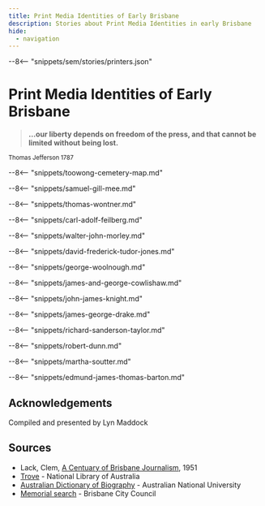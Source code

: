 ```yaml
---
title: Print Media Identities of Early Brisbane
description: Stories about Print Media Identities in early Brisbane
hide:
  - navigation
---
```


--8<-- "snippets/sem/stories/printers.json"

# Print Media Identities of Early Brisbane  

>**…our liberty depends on freedom of the press, and that cannot be limited without being lost.** 

<small>Thomas Jefferson 1787</small>


--8<-- "snippets/toowong-cemetery-map.md"

--8<-- "snippets/samuel-gill-mee.md"

--8<-- "snippets/thomas-wontner.md"

--8<-- "snippets/carl-adolf-feilberg.md"

--8<-- "snippets/walter-john-morley.md"

--8<-- "snippets/david-frederick-tudor-jones.md"

--8<-- "snippets/george-woolnough.md"

--8<-- "snippets/james-and-george-cowlishaw.md"

<!--
https://onesearch.slq.qld.gov.au/permalink/61SLQ_INST/tqqf2h/alma99292513402061
https://en.wikipedia.org/wiki/James_Cowlishaw
https://en.wikipedia.org/wiki/James_Cowlishaw#/media/File:James_Cowlishaw_-_Queensland_politician.jpg
-->

--8<-- "snippets/john-james-knight.md"

--8<-- "snippets/james-george-drake.md"

--8<-- "snippets/richard-sanderson-taylor.md"

--8<-- "snippets/robert-dunn.md"

--8<-- "snippets/martha-soutter.md"

--8<-- "snippets/edmund-james-thomas-barton.md"

## Acknowledgements

Compiled and presented by Lyn Maddock

## Sources

- Lack, Clem, [A Centuary of Brisbane Journalism](https://espace.library.uq.edu.au), 1951
- [Trove](https://trove.nla.gov.au) - National Library of Australia
- [Australian Dictionary of Biography](https://adb.anu.edu.au) - Australian National University
- [Memorial search](https://brisbane.discovereverafter.com) - Brisbane City Council

<!--
<div class="noprint" markdown="1">
## Brochure

**[Download this walk](../assets/guides/printers.pdf)** - designed to be printed and folded in half to make an A5 brochure.

</div>
-->

